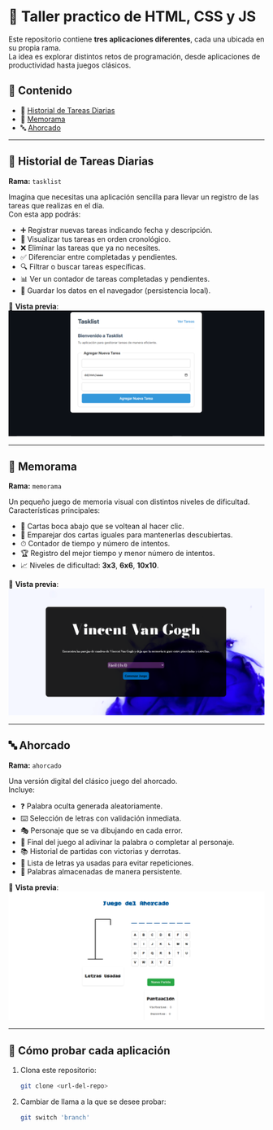 # 🚀 Taller practico de HTML, CSS y JS

Este repositorio contiene **tres aplicaciones diferentes**, cada una ubicada en su propia rama.  
La idea es explorar distintos retos de programación, desde aplicaciones de productividad hasta juegos clásicos.  

## 📌 Contenido
- 📝 [Historial de Tareas Diarias](#-historial-de-tareas-diarias)  
- 🎴 [Memorama](#-memorama)  
- 🔤 [Ahorcado](#-ahorcado)  

---

## 📝 Historial de Tareas Diarias
**Rama:** `tasklist`

Imagina que necesitas una aplicación sencilla para llevar un registro de las tareas que realizas en el día.  
Con esta app podrás:

- ➕ Registrar nuevas tareas indicando fecha y descripción.  
- 👀 Visualizar tus tareas en orden cronológico.  
- ❌ Eliminar las tareas que ya no necesites.  
- ✅ Diferenciar entre completadas y pendientes.  
- 🔍 Filtrar o buscar tareas específicas.  
- 📊 Ver un contador de tareas completadas y pendientes.  
- 💾 Guardar los datos en el navegador (persistencia local).  

📸 **Vista previa**:  
![Historial de Tareas](tasklist.png)

---

## 🎴 Memorama
**Rama:** `memorama`

Un pequeño juego de memoria visual con distintos niveles de dificultad.  
Características principales:

- 🔄 Cartas boca abajo que se voltean al hacer clic.  
- 🎯 Emparejar dos cartas iguales para mantenerlas descubiertas.  
- ⏱ Contador de tiempo y número de intentos.  
- 🏆 Registro del mejor tiempo y menor número de intentos.  
- 📈 Niveles de dificultad: **3x3**, **6x6**, **10x10**.  

📸 **Vista previa**:  
![Memorama](memorama.png)

---

## 🔤 Ahorcado
**Rama:** `ahorcado`

Una versión digital del clásico juego del ahorcado.  
Incluye:

- ❓ Palabra oculta generada aleatoriamente.  
- ⌨️ Selección de letras con validación inmediata.  
- 🎭 Personaje que se va dibujando en cada error.  
- 🏁 Final del juego al adivinar la palabra o completar al personaje.  
- 📚 Historial de partidas con victorias y derrotas.  
- 🔡 Lista de letras ya usadas para evitar repeticiones.  
- 💾 Palabras almacenadas de manera persistente.  

📸 **Vista previa**:  
![Ahorcado](ahorcado.png)

---

## 🚀 Cómo probar cada aplicación
1. Clona este repositorio:
   ```bash
   git clone <url-del-repo>
2. Cambiar de llama a la que se desee probar:
   ```bash
   git switch 'branch'
